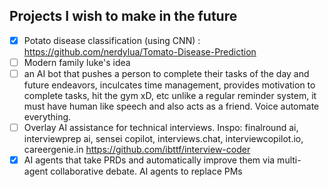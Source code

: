 ## Projects I wish to make in the future
- [x] Potato disease classification (using CNN) : https://github.com/nerdylua/Tomato-Disease-Prediction
- [ ] Modern family luke's idea
- [ ] an AI bot that pushes a person to complete their tasks of the day and future endeavors, inculcates time management, provides motivation to complete tasks, hit the gym xD, etc unlike a regular reminder system, it must have human like speech and also acts as a friend. Voice automate everything.
- [ ] Overlay AI assistance for technical interviews. Inspo: finalround ai, interviewprep ai, sensei copilot, interviews.chat, interviewcopilot.io, careergenie.in https://github.com/ibttf/interview-coder
- [x] AI agents that take PRDs and automatically improve them via multi-agent collaborative debate. AI agents to replace PMs
